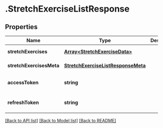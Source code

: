 # .StretchExerciseListResponse

## Properties

Name | Type | Description | Notes
------------ | ------------- | ------------- | -------------
**stretchExercises** | [**Array&lt;StretchExerciseData&gt;**](StretchExerciseData.md) |  | [default to undefined]
**stretchExercisesMeta** | [**StretchExerciseListResponseMeta**](StretchExerciseListResponseMeta.md) |  | [default to undefined]
**accessToken** | **string** |  | [optional] [default to undefined]
**refreshToken** | **string** |  | [optional] [default to undefined]


[[Back to API list]](../README.md#documentation-for-api-endpoints) [[Back to Model list]](../README.md#documentation-for-models) [[Back to README]](../README.md)
